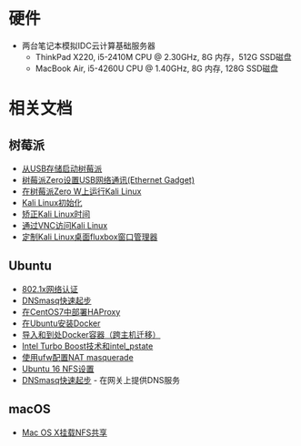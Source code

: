 # 硬件

* 两台笔记本模拟IDC云计算基础服务器
  * ThinkPad X220, i5-2410M CPU @ 2.30GHz, 8G 内存，512G SSD磁盘
  * MacBook Air, i5-4260U CPU @ 1.40GHz, 8G 内存, 128G SSD磁盘

# 相关文档

## 树莓派

* [从USB存储启动树莓派](../../develop/raspberry_pi/boot_from_usb_storage_on_raspberry_pi)
* [树莓派Zero设置USB网络通讯(Ethernet Gadget)](../../develop/raspberry_pi/raspberry_pi_zero_ethernet_gadget.md)
* [在树莓派Zero W上运行Kali Linux](../../develop/raspberry_pi/running_kali_linux_on_raspberry_pi_zero_w.md)
* [Kali Linux初始化](../../os/linux/kali/initial_kali_linux.md)
* [矫正Kali Linux时间](../../os/linux/kali/update_kali_linux_time.md)
* [通过VNC访问Kali Linux](../../os/linux/kali/vnc_access_kali_linux.md)
* [定制Kali Linux桌面fluxbox窗口管理器](../../os/linux/kali/customise_kali_linux_fluxbox_window_manager.md)

## Ubuntu

* [802.1x网络认证](../../os/linux/ubuntu/system_administration/network/802.1x_authentication)
* [DNSmasq快速起步](../../service/dns/dnsmasq/dnsmasq_quick_startup)
* [在CentOS7中部署HAProxy](../../service/haproxy/deploy_haproxy_in_centos7)
* [在Ubuntu安装Docker](../../virtual/docker/engine/install/deploy_docker_in_ubuntu)
* [导入和到处Docker容器（跨主机迁移）](../../virtual/docker/using_docker/export_and_import_containers_with_docker)
* [Intel Turbo Boost技术和intel_pstate](../../os/linux/kernel/cpu/intel_turbo_boost_and_pstate)
* [使用ufw配置NAT masquerade](../../os/linux/network/firewall/ufw/nat_masquerade_in_ufw)
* [Ubuntu 16 NFS设置](../../service/nfs/setup_nfs_on_ubuntu16.md)
* [DNSmasq快速起步](../../service/dns/dnsmasq/dnsmasq_quick_startup.md) - 在网关上提供DNS服务

## macOS

* [Mac OS X挂载NFS共享](../../develop/mac/mount_nfs_share)